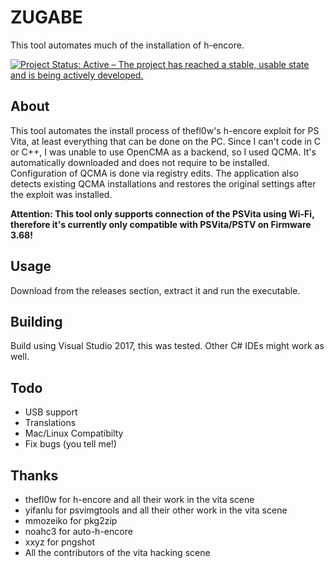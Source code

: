 # ZUGABE
This tool automates much of the installation of h-encore.

[![Project Status: Active – The project has reached a stable, usable state and is being actively developed.](http://www.repostatus.org/badges/latest/active.svg)](http://www.repostatus.org/#active)

## About
This tool automates the install process of thefl0w's h-encore exploit for PS Vita, at least everything that can be done on the PC. 
Since I can't code in C or C++, I was unable to use OpenCMA as a backend, so I used QCMA. It's automatically downloaded and does not require to be installed. 
Configuration of QCMA is done via registry edits. The application also detects existing QCMA installations and restores the original settings after the exploit was installed.

**Attention: This tool only supports connection of the PSVita using Wi-Fi, therefore it's currently only compatible with PSVita/PSTV on Firmware 3.68!**

## Usage
Download from the releases section, extract it and run the executable.

## Building
Build using Visual Studio 2017, this was tested. Other C# IDEs might work as well.

## Todo
- USB support
- Translations
- Mac/Linux Compatibilty
- Fix bugs (you tell me!)

## Thanks
 - thefl0w for h-encore and all their work in the vita scene
 - yifanlu for psvimgtools and all their other work in the vita scene
 - mmozeiko for pkg2zip
 - noahc3 for auto-h-encore
 - xxyz for pngshot
 - All the contributors of the vita hacking scene
